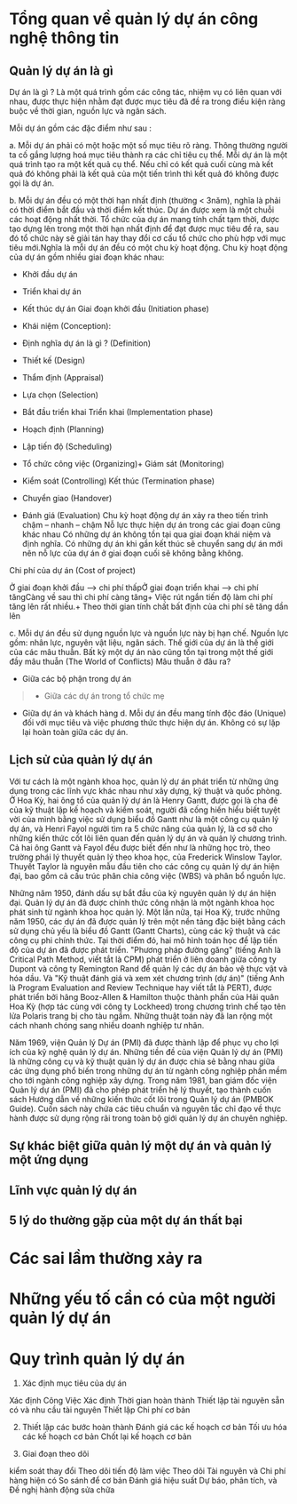 # Tổng quan về quản lý dự án công nghệ thông tin #

## Quản lý dự án là gì ##
Dự án là gì ? Là một quá trình gồm các công tác, nhiệm vụ có liên quan với nhau, được thực hiện nhằm đạt được mục tiêu đã đề ra trong điều kiện ràng buộc về thời gian, nguồn lực và ngân sách.

Mỗi dự án gồm các đặc điểm như sau :

a. Mỗi dự án phải có  một hoặc một số mục tiêu rõ ràng. Thông thường người ta cố gắng lượng hoá mục tiêu thành ra các chỉ tiêu cụ thể. Mỗi dự án là một quá trình tạo ra một kết quả cụ thể. Nếu chỉ có kết quả cuối cùng mà kết quả đó không phải là kết quả của một tiến trình thì kết quả đó không được gọi là dự án.

b. Mỗi dự án đều có một thời hạn nhất định (thường < 3năm), nghĩa là phải có thời điểm bắt đầu và thời điểm kết thúc.      Dự án được xem là một chuỗi các hoạt động nhất thời. Tổ chức của dự án mang tính chất tạm thời, được tạo dựng lên trong một thời hạn nhất định để đạt được mục tiêu đề ra, sau đó tổ chức này sẽ giải tán hay thay đổi cơ cấu tổ chức cho phù hợp với mục tiêu mới.Nghĩa là mỗi dự án đều có một chu kỳ hoạt động. Chu kỳ hoạt động của dự án gồm nhiều giai đoạn khác nhau:

+ Khởi đầu dự án

+ Triển khai dự án

+ Kết thúc dự án  Giai đoạn khởi đầu  (Initiation phase)

+ Khái niệm (Conception):

+ Định nghĩa dự án là gì ? (Definition)

+ Thiết kế (Design)

+ Thẩm định (Appraisal)

+ Lựa chọn (Selection)

+ Bắt đầu triển khai  Triển khai (Implementation phase)

+ Hoạch định (Planning)

+ Lập tiến độ (Scheduling)

+ Tổ chức công việc (Organizing)+ Giám sát (Monitoring)

+ Kiểm soát (Controlling) Kết thúc (Termination phase)

+ Chuyển giao (Handover)

+ Đánh giá (Evaluation) Chu kỳ hoạt động dự án xảy ra theo tiến trình  chậm – nhanh – chậm Nỗ lực thực hiện dự án trong các giai đoạn cũng khác nhau  Có những dự án không tồn tại qua giai đoạn khái niệm và định nghĩa. Có những dự án khi gần kết thúc sẽ chuyển sang dự án mới nên nỗ lực của dự án ở giai đoạn cuối sẽ không bằng không.

Chi phí của dự án (Cost of project)

Ở giai đoạn khởi đầu   —>   chi phí thấpỞ giai đoạn triển khai  —>   chi phí tăngCàng về sau thì chi phí càng tăng+ Việc rút ngắn tiến độ làm chi phí tăng lên rất nhiều.+ Theo thời gian tính chất bất định của chi phí sẽ tăng dần lên

c.  Mỗi dự án đều sử dụng nguồn lực và nguồn lực này bị hạn chế. Nguồn lực gồm: nhân lực, nguyên vật liệu, ngân sách. Thế giới của dự án là thế giới của các mâu thuẫn. Bất kỳ một dự án nào cũng tồn tại trong một thế giới đầy mâu thuẫn (The World of Conflicts)                                                             Mâu thuẫn  ở đâu ra?

+ Giữa các bộ phận trong dự án

> + Giữa các dự án trong tổ chức mẹ

+ Giữa dự án và khách hàng d. Mỗi dự án đều mang tính độc đáo (Unique) đối với mục tiêu và việc phương thức thực hiện dự án. Không có sự lặp lại hoàn toàn giữa các dự án.

## Lịch sử của quản lý dự án ##

Với tư cách là một ngành khoa học, quản lý dự án phát triển từ những ứng dụng trong các lĩnh vực khác nhau như xây dựng, kỹ thuật và quốc phòng. Ở Hoa Kỳ, hai ông tổ của quản lý dự án là Henry Gantt, được gọi là cha đẻ của kỹ thuật lập kế hoạch và kiểm soát, người đã cống hiến hiểu biết tuyệt vời của mình bằng việc sử dụng biểu đồ Gantt như là một công cụ quản lý dự án, và Henri Fayol người tìm ra 5 chức năng của quản lý, là cơ sở cho những kiến thức cốt lõi liên quan đến quản lý dự án và quản lý chương trình.
Cả hai ông Gantt và Fayol đều được biết đến như là những học trò, theo trường phái lý thuyết quản lý theo khoa học, của Frederick Winslow Taylor. Thuyết Taylor là nguyên mẫu đầu tiên cho các công cụ quản lý dự án hiện đại, bao gồm cả cấu trúc phân chia công việc (WBS) và phân bổ nguồn lực.

Những năm 1950, đánh dấu sự bắt đầu của kỷ nguyên quản lý dự án hiện đại. Quản lý dự án đã được chính thức công nhận là một ngành khoa học phát sinh từ ngành khoa học quản lý. Một lần nữa, tại Hoa Kỳ, trước những năm 1950, các dự án đã được quản lý trên một nền tảng đặc biệt bằng cách sử dụng chủ yếu là biểu đồ Gantt (Gantt Charts), cùng các kỹ thuật và các công cụ phi chính thức. Tại thời điểm đó, hai mô hình toán học để lập tiến độ của dự án đã được phát triển. "Phương pháp đường găng" (tiếng Anh là Critical Path Method, viết tắt là CPM) phát triển ở liên doanh giữa công ty Dupont và công ty Remington Rand để quản lý các dự án bảo vệ thực vật và hóa dầu. Và "Kỹ thuật đánh giá và xem xét chương trình (dự án)" (tiếng Anh là Program Evaluation and Review Technique hay viết tắt là PERT), được phát triển bởi hãng Booz-Allen & Hamilton thuộc thành phần của Hải quân Hoa Kỳ (hợp tác cùng với công ty Lockheed) trong chương trình chế tạo tên lửa Polaris trang bị cho tàu ngầm. Những thuật toán này đã lan rộng một cách nhanh chóng sang nhiều doanh nghiệp tư nhân.

Năm 1969, viện Quản lý Dự án (PMI) đã được thành lập để phục vụ cho lợi ích của kỹ nghệ quản lý dự án. Những tiền đề của viện Quản lý dự án (PMI) là những công cụ và kỹ thuật quản lý dự án được chia sẻ bằng nhau giữa các ứng dụng phổ biến trong những dự án từ ngành công nghiệp phần mềm cho tới ngành công nghiệp xây dựng. Trong năm 1981, ban giám đốc viện Quản lý dự án (PMI) đã cho phép phát triển hệ lý thuyết, tạo thành cuốn sách Hướng dẫn về những kiến thức cốt lõi trong Quản lý dự án (PMBOK Guide). Cuốn sách này chứa các tiêu chuẩn và nguyên tắc chỉ đạo về thực hành được sử dụng rộng rãi trong toàn bộ giới quản lý dự án chuyên nghiệp.

## Sự khác biệt giữa quản lý một dự án và quản lý một ứng dụng ##
## Lĩnh vực quản lý dự án ##
## 5 lý do thường gặp của một dự án thất bại ##

# Các sai lầm thường xảy ra #

# Những yếu tố cần có của một người quản lý dự án #

# Quy trình quản lý dự án #

1. Xác định mục tiêu của dự án

Xác định Công Việc
Xác định Thời gian hoàn thành
Thiết lập tài nguyên sẵn có và nhu cầu tài nguyên
Thiết lập Chi phí cơ bản

2. Thiết lập các bước hoàn thành
Đánh giá các kế hoạch cơ bản
Tối ưu hóa các kế hoạch cơ bản
Chốt lại kế hoạch cơ bản

3. Giai đoạn theo dõi

kiểm soát thay đổi
Theo dõi tiến độ làm việc
Theo dõi Tài nguyên và Chi phí hàng hiện có
So sánh để cơ bản
Đánh giá hiệu suất
Dự báo, phân tích, và Đề nghị hành động sửa chữa